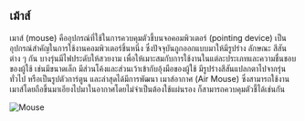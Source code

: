 ## เม้าส์
เมาส์ (mouse) คืออุปกรณ์ที่ใช้ในการควบคุมตัวชี้บนจอคอมพิวเตอร์ (pointing device) เป็นอุปกรณ์สำคัญในการใช้งานคอมพิวเตอร์ชิ้นหนึ่ง ซึ่งปัจจุบันถูกออกแบบมาให้มีรูปร่าง ลักษณะ สีสัน ต่าง ๆ กัน บางรุ่นมีไฟประดับให้สวยงาม เพื่อให้เมาะสมกับการใช้งานในแต่ละประเภทและความชื่นชอบของผู้ใช้ เช่นมีขนาดเล็ก มีส่วนโค้งและส่วนเว้าเข้ากับอุ้งมือของผู้ใช้ มีรูปร่างสีสันแปลกตาไปจากรุ่นทั่วไป หรือเป็นรูปตัวการ์ตูน และล่าสุดได้มีการพัฒนา เมาส์อากาศ (Air Mouse) ซึ่งสามารถใช้งานเมาส์โดยถือขึ้นมาเอียงไปมาในอากาศโดยไม่จำเป็นต้องใช้แผ่นรอง ก็สามารถควบคุมตัวชี้ได้เช่นกัน

![Mouse](http://cdn7.officemate.co.th/images/zpimage/410514W.jpg)

